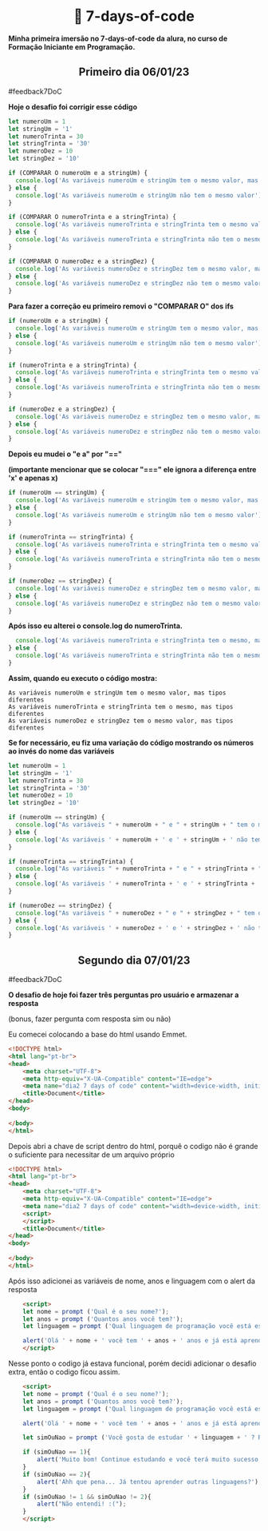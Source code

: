 **<h1 align=center> :ledger: 7-days-of-code</h1>**

**Minha primeira imersão no 7-days-of-code da alura, no curso de Formação Iniciante em Programação.**

<h2 align=center> Primeiro dia 06/01/23 </h2>

<p>#feedback7DoC</p>

**Hoje o desafio foi corrigir esse código**

```js
let numeroUm = 1
let stringUm = '1'
let numeroTrinta = 30
let stringTrinta = '30'
let numeroDez = 10
let stringDez = '10'

if (COMPARAR O numeroUm e a stringUm) {
  console.log('As variáveis numeroUm e stringUm tem o mesmo valor, mas tipos diferentes')
} else {
  console.log('As variáveis numeroUm e stringUm não tem o mesmo valor')
}

if (COMPARAR O numeroTrinta e a stringTrinta) {
  console.log('As variáveis numeroTrinta e stringTrinta tem o mesmo valor e mesmo tipo')
} else {
  console.log('As variáveis numeroTrinta e stringTrinta não tem o mesmo tipo')
}

if (COMPARAR O numeroDez e a stringDez) {
  console.log('As variáveis numeroDez e stringDez tem o mesmo valor, mas tipos diferentes')
} else {
  console.log('As variáveis numeroDez e stringDez não tem o mesmo valor')
}
```
**<p>Para fazer a correção eu primeiro removi o "COMPARAR O" dos ifs</p>**
```js
if (numeroUm e a stringUm) {
  console.log('As variáveis numeroUm e stringUm tem o mesmo valor, mas tipos diferentes')
} else {
  console.log('As variáveis numeroUm e stringUm não tem o mesmo valor')
}

if (numeroTrinta e a stringTrinta) {
  console.log('As variáveis numeroTrinta e stringTrinta tem o mesmo valor e mesmo tipo')
} else {
  console.log('As variáveis numeroTrinta e stringTrinta não tem o mesmo tipo')
}

if (numeroDez e a stringDez) {
  console.log('As variáveis numeroDez e stringDez tem o mesmo valor, mas tipos diferentes')
} else {
  console.log('As variáveis numeroDez e stringDez não tem o mesmo valor')
}
```
**<p>Depois eu mudei o "e a" por "=="</p>**
**<p>(importante mencionar que se colocar "===" ele ignora a diferença entre 'x' e apenas x)</p>**
```js
if (numeroUm == stringUm) {
  console.log('As variáveis numeroUm e stringUm tem o mesmo valor, mas tipos diferentes')
} else {
  console.log('As variáveis numeroUm e stringUm não tem o mesmo valor')
}

if (numeroTrinta == stringTrinta) {
  console.log('As variáveis numeroTrinta e stringTrinta tem o mesmo valor e mesmo tipo')
} else {
  console.log('As variáveis numeroTrinta e stringTrinta não tem o mesmo tipo')
}

if (numeroDez == stringDez) {
  console.log('As variáveis numeroDez e stringDez tem o mesmo valor, mas tipos diferentes')
} else {
  console.log('As variáveis numeroDez e stringDez não tem o mesmo valor')
}
```
**<p>Após isso eu alterei o console.log do numeroTrinta.</p>**
```js
  console.log('As variáveis numeroTrinta e stringTrinta tem o mesmo, mas tipos diferentes')
} else {
  console.log('As variáveis numeroTrinta e stringTrinta não tem o mesmo valor')
}
```
**<p>Assim, quando eu executo o código mostra:</p>**
```
As variáveis numeroUm e stringUm tem o mesmo valor, mas tipos diferentes
As variáveis numeroTrinta e stringTrinta tem o mesmo, mas tipos diferentes
As variáveis numeroDez e stringDez tem o mesmo valor, mas tipos diferentes
```
**<p>Se for necessário, eu fiz uma variação do código mostrando os números ao invés do nome das variáveis</p>**
```js
let numeroUm = 1
let stringUm = '1'
let numeroTrinta = 30
let stringTrinta = '30'
let numeroDez = 10
let stringDez = '10'

if (numeroUm == stringUm) {
  console.log("As variáveis " + numeroUm + " e " + stringUm + " tem o mesmo valor, mas tipos diferentes")
} else {
  console.log('As variáveis ' + numeroUm + ' e ' + stringUm + ' não tem o mesmo valor')
}

if (numeroTrinta == stringTrinta) {
  console.log("As variáveis " + numeroTrinta + " e " + stringTrinta + " tem o mesmo, mas tipos diferentes")
} else {
  console.log('As variáveis ' + numeroTrinta + ' e ' + stringTrinta + ' não tem o mesmo valor')
}

if (numeroDez == stringDez) {
  console.log("As variáveis " + numeroDez + " e " + stringDez + " tem o mesmo valor, mas tipos diferentes")
} else {
  console.log('As variáveis ' + numeroDez + ' e ' + stringDez + ' não tem o mesmo valor')
}
```
<h2 align=center> Segundo dia 07/01/23 </h2>

<p>#feedback7DoC</p>

**O desafio de hoje foi fazer três perguntas pro usuário e armazenar a resposta**
<p>(bonus, fazer pergunta com resposta sim ou não)</p>
<p>Eu comecei colocando a base do html usando Emmet.</p>

~~~html
<!DOCTYPE html>
<html lang="pt-br">
<head>
    <meta charset="UTF-8">
    <meta http-equiv="X-UA-Compatible" content="IE=edge">
    <meta name="dia2 7 days of code" content="width=device-width, initial-scale=1.0">
    <title>Document</title>
</head>
<body>
    
</body>
</html>
~~~

<p>Depois abri a chave de script dentro do html, porquê o codigo não é grande o suficiente para necessitar de um arquivo próprio</p>

~~~html
<!DOCTYPE html>
<html lang="pt-br">
<head>
    <meta charset="UTF-8">
    <meta http-equiv="X-UA-Compatible" content="IE=edge">
    <meta name="dia2 7 days of code" content="width=device-width, initial-scale=1.0">
    <script>
    </script>
    <title>Document</title>
</head>
<body>
    
</body>
</html>
~~~

<p>Após isso adicionei as variáveis de nome, anos e linguagem com o alert da resposta</p>

~~~html
    <script>
    let nome = prompt ('Qual é o seu nome?');
    let anos = prompt ('Quantos anos você tem?');
    let linguagem = prompt ('Qual linguagem de programação você está estudando?');

    alert('Olá ' + nome + ' você tem ' + anos + ' anos e já está aprendendo ' + linguagem);
    </script>
~~~

<p>Nesse ponto o codigo já estava funcional, porém decidi adicionar o desafio extra, então o codigo ficou assim.</p>

~~~html
    <script>
    let nome = prompt ('Qual é o seu nome?');
    let anos = prompt ('Quantos anos você tem?');
    let linguagem = prompt ('Qual linguagem de programação você está estudando?');

    alert('Olá ' + nome + ' você tem ' + anos + ' anos e já está aprendendo ' + linguagem);

    let simOuNao = prompt ('Você gosta de estudar ' + linguagem + ' ? Responda com o número 1 para SIM ou 2 para NÃO.');

    if (simOuNao == 1){
        alert('Muito bom! Continue estudando e você terá muito sucesso.');
    }
    if (simOuNao == 2){
        alert('Ahh que pena... Já tentou aprender outras linguagens?');
    }
    if (simOuNao != 1 && simOuNao != 2){
        alert("Não entendi! :(");
    }
    </script>
~~~
